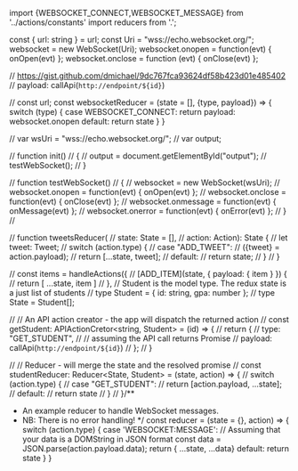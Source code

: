 
import {WEBSOCKET_CONNECT,WEBSOCKET_MESSAGE} from '../actions/constants'
import reducers from '.';

const { url: string } = url;
const Uri = "wss://echo.websocket.org/";
websocket = new WebSocket(Uri);
websocket.onopen = function(evt) { onOpen(evt) };
websocket.onclose = function (evt) { onClose(evt) };

// https://gist.github.com/dmichael/9dc767fca93624df58b423d01e485402
// payload: callApi(`http://endpoint/${id}`)

// const url;
const websocketReducer = (state = [], {type, payload}) => {
    switch (type) {
      case WEBSOCKET_CONNECT:
        return payload: websocket.onopen
      default:
        return state
    }
}

// var wsUri = "wss://echo.websocket.org/";
//   var output;

//   function init()
//   {
//     output = document.getElementById("output");
//     testWebSocket();
//   }

//   function testWebSocket()
//   {
//     websocket = new WebSocket(wsUri);
//     websocket.onopen = function(evt) { onOpen(evt) };
//     websocket.onclose = function(evt) { onClose(evt) };
//     websocket.onmessage = function(evt) { onMessage(evt) };
//     websocket.onerror = function(evt) { onError(evt) };
//   }
//


// function tweetsReducer(
//   state: State = [],
//   action: Action): State {
// let tweet: Tweet;
// switch (action.type) {
//   case "ADD_TWEET":
//       ({tweet} = action.payload);
//       return [...state, tweet];
//   default:
//       return state;
// }
// }



// const items = handleActions({
//   [ADD_ITEM](state, { payload: { item } }) {
//     return [ ...state, item ]
//   },
// Student is the model type. The redux state is a just list of students
// type Student = { id: string, gpa: number };
// type State = Student[];

// // An API action creator - the app will dispatch the returned action
// const getStudent: APIActionCretor<string, Student> = (id) => {
//     return {
//         type: "GET_STUDENT",
//         // assuming the API call returns Promise<Student>
//         payload: callApi(`http://endpoint/${id}`)
//     };
// }

// // Reducer - will merge the state and the resolved promise
// const studentReducer: Reducer<State, Student> = (state, action) => {
//     switch (action.type) {
//         case "GET_STUDENT":
//             return [action.payload, ...state];
//         default:
//             return state
//     }
// }/**
 * An example reducer to handle WebSocket messages.
 * NB: There is no error handling!
 */
const reducer = (state = {}, action) => {
  switch (action.type) {
    case 'WEBSOCKET:MESSAGE':
      // Assuming that your data is a DOMString in JSON format
      const data = JSON.parse(action.payload.data);
      return { ...state, ...data}
    default:
      return state
  }
}